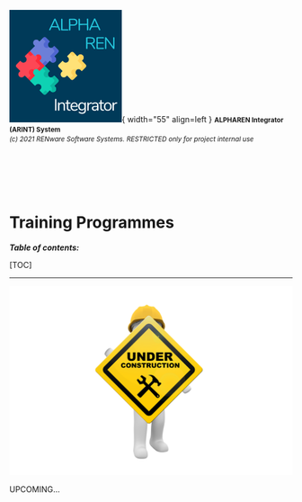 ![arint_logo](../pictures/arint_logo.png){ width="55" align=left }
<small markdown>**ALPHAREN Integrator (ARINT) System**<br>
*(c) 2021 RENware Software Systems. RESTRICTED only for project internal use*
</small><br><br><br><br><br><br>


# Training Programmes

***Table of contents:***

[TOC]

***


![wip page](../pictures/under_maintenance.png)

UPCOMING...


